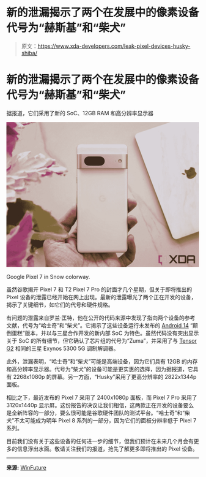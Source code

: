 # 新的泄漏揭示了两个在发展中的像素设备代号为“赫斯基”和“柴犬”

> 原文：<https://www.xda-developers.com/leak-pixel-devices-husky-shiba/>

# 新的泄漏揭示了两个在发展中的像素设备代号为“赫斯基”和“柴犬”

据报道，它们采用了新的 SoC、12GB RAM 和高分辨率显示器

 <picture>![Pixel 7 in Snow White held in hand](img/a36d8d6ef0e1e38f805f368932149ee3.png)</picture> 

Google Pixel 7 in Snow colorway.

虽然谷歌揭开 Pixel 7 和 T2 Pixel 7 Pro 的封面才几个星期，但关于即将推出的 Pixel 设备的泄露已经开始在网上出现。最新的泄露曝光了两个正在开发的设备，揭示了关键细节，如它们的代号和硬件规格。

有问题的泄露来自罗兰·匡特，他在公开的代码来源中发现了指向两个设备的参考文献，代号为“哈士奇”和“柴犬”。它揭示了这些设备运行未发布的 [Android 14](https://www.xda-developers.com/android-14/) “颠倒蛋糕”版本，并以与三星合作开发的新内部 SoC 为特色。虽然代码没有突出显示关于 SoC 的所有细节，但它确认了芯片组的代号为“Zuma”，并采用了与 [Tensor G2](https://www.xda-developers.com/google-tensor-g2/) 相同的三星 Exynos 5300 5G 调制解调器。

此外，泄漏表明，“哈士奇”和“柴犬”可能是高端设备，因为它们具有 12GB 的内存和高分辨率显示器。代号为“柴犬”的设备可能是更实惠的选择，因为据报道，它具有 2268x1080p 的屏幕。另一方面，“Husky”采用了更高分辨率的 2822x1344p 面板。

相比之下，最近发布的 Pixel 7 采用了 2400x1080p 面板，而 Pixel 7 Pro 采用了 3120x1440p 显示屏。这份报告的决议让我们相信，这两款正在开发的设备要么是全新阵容的一部分，要么很可能是谷歌硬件团队的测试平台。“哈士奇”和“柴犬”不太可能成为明年 Pixel 8 系列的一部分，因为它们的面板分辨率低于 Pixel 7 系列。

目前我们没有关于这些设备的任何进一步的细节，但我们预计在未来几个月会有更多的信息浮出水面。敬请关注我们的报道，抢先了解更多即将推出的 Pixel 设备。

* * *

**来源:** [WinFuture](https://winfuture.de/news,132895.html)